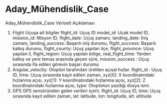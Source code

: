 # Aday_Mühendislik_Case
Aday_Mühendislik_Case
Veriseti Açıklaması
1) Flight
Uçuşa ait bilgiler
flight_id: Uçuş ID
model_id: Uçak model ID,
mission_id: Misyon ID,
flight_date: Uçuş zamanı,
landing_date: İniş zamanı,
landing_success: Başarılı iniş durumu,
flight_success: Başarılı kalkış durumu,
flight_county: Uçuş yapılan ilçe,
flight_province: Uçuş yapılan il,
flight_region: Uçuş yapılan bölge,
real_flight_time: Yerden kalkış ve yere temas arasında geçen süre,
mission_success : Uçuş sırasında ifa edilen görevin başarı durumu
2) Angular_velocity:
Otopilot tarafından üretilen açısal hızlar.
flight_id : Uçuş ID,
time: Uçuş sırasında kayıt edilen zaman,
xyz[0]: X koordinatındaki hızlanma açısı,
xyz[1]: Y koordinatındaki hızlanma açısı,
xyz[2]: Z koordinatındaki hızlanma açısı,
type: Otopilotun yazdığı dosya ismi.
3) GPS
GPS sensöründen gelen verileri içerir.
flight_id: Uçuş ID,
time: Uçuş sırasında kayıt edilen zaman,
lat: latitude,
lon: longitude,
alt: altitude
